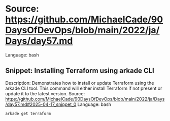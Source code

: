 # Source: https://github.com/MichaelCade/90DaysOfDevOps/blob/main/2022/ja/Days/day57.md
Language: bash

## Snippet: Installing Terraform using arkade CLI
Description: Demonstrates how to install or update Terraform using the arkade CLI tool. This command will either install Terraform if not present or update it to the latest version.
Source: https://github.com/MichaelCade/90DaysOfDevOps/blob/main/2022/ja/Days/day57.md#2025-04-17_snippet_0
Language: bash

```bash
arkade get terraform
```